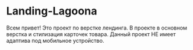 # Landing-Lagoona

Всем привет!
 Это проект по верстке лендинга.
 В проекте в основном верстка и стилизация карточек товара.
 Данный проект НЕ имеет адаптива под мобильное устройство.
